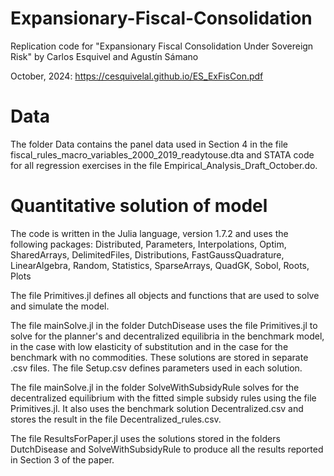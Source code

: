 # Expansionary-Fiscal-Consolidation

Replication code for "Expansionary Fiscal Consolidation Under Sovereign Risk" by Carlos Esquivel and Agustín Sámano

October, 2024:
https://cesquivelal.github.io/ES_ExFisCon.pdf

# Data

The folder Data contains the panel data used in Section 4 in the file fiscal_rules_macro_variables_2000_2019_readytouse.dta and STATA code for all regression exercises in the file Empirical_Analysis_Draft_October.do.

# Quantitative solution of model

The code is written in the Julia language, version 1.7.2 and uses the following packages:
      Distributed, Parameters, Interpolations, Optim, SharedArrays, DelimitedFiles,
      Distributions, FastGaussQuadrature, LinearAlgebra, Random, Statistics,
      SparseArrays, QuadGK, Sobol, Roots, Plots

The file Primitives.jl defines all objects and functions that are used to solve and simulate the model.

The file mainSolve.jl in the folder DutchDisease uses the file Primitives.jl to solve for the planner's and decentralized equilibria in the benchmark model, in the case with low elasticity of substitution and in the case for the benchmark with no commodities. These solutions are stored in separate .csv files. The file Setup.csv defines parameters used in each solution.

The file mainSolve.jl in the folder SolveWithSubsidyRule solves for the decentralized equilibrium with the fitted simple subsidy rules using the file Primitives.jl. It also uses the benchmark solution Decentralized.csv and stores the result in the file Decentralized_rules.csv.

The file ResultsForPaper.jl uses the solutions stored in the folders DutchDisease and SolveWithSubsidyRule to produce all the results reported in Section 3 of the paper.
